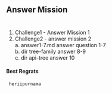 ## Answer Mission
#

1. Challenge1 - Answer Mission 1
2. Challenge2 - answer mission 2 <br>
    a. answer1-7.md answer question 1-7 <br>
    b. dir tree-family answer 8-9 <br>
    c. dir api-tree answer 10



#### Best Regrats
     heriipurnama
#
   